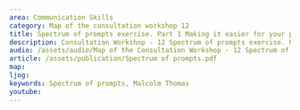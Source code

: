 ```yaml
---
area: Communication Skills
category: Map of the consultation workshop 12
title: Spectrum of prompts exercise. Part 1 Making it easier for your patient to give information in a more timely way
description: Consultation Workshop - 12 Spectrum of prompts exercise. Part 1 Making it easier for your patient to give information in a more timely way
audio: /assets/audio/Map of the Consultation Workshop - 12 Spectrum of prompts exercise. Part 1 Making it easier for your patient to give information in a more timely way. Malcolm - MQ.mp3
article: /assets/publication/Spectrum of prompts.pdf
map:
ljog:  
keywords: Spectrum of prompts, Malcolm Thomas
youtube: 
--- 
```

